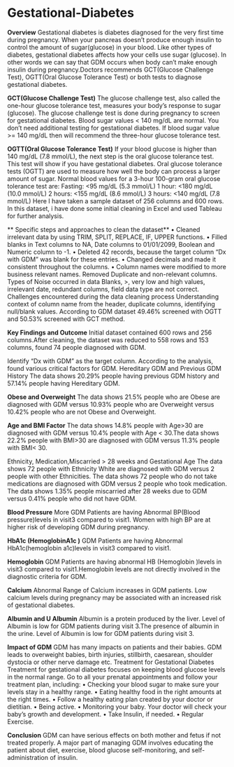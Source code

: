 # Gestational-Diabetes

**Overview**
Gestational diabetes is diabetes diagnosed for the very first time during pregnancy. When your pancreas doesn’t produce enough insulin to control the amount of sugar(glucose) in your blood. Like other types of diabetes, gestational diabetes affects how your cells use sugar (glucose). In other words we can say that GDM occurs when body can’t make enough insulin during pregnancy.Doctors recommends GCT(Glucose Challenge Test), OGTT(Oral Glucose Tolerance Test) or both tests to diagnose gestational diabetes.

**GCT(Glucose Challenge Test)**
The glucose challenge test, also called the one-hour glucose tolerance test, measures your body’s response to sugar (glucose). The glucose challenge test is done during pregnancy to screen for gestational diabetes.
Blood sugar values < 140 mg/dL are normal. You don’t need additional testing for gestational diabetes.
If blood sugar value >= 140 mg/dL then will recommend the three-hour glucose tolerance test.

**OGTT(Oral Glucose Tolerance Test)**
If your blood glucose is higher than 140 mg/dL (7.8 mmol/L), the next step is the oral glucose tolerance test. This test will show if you have gestational diabetes. Oral glucose tolerance tests (OGTT) are used to measure how well the body can process a larger amount of sugar.
Normal blood values for a 3-hour 100-gram oral glucose tolerance test are:
Fasting: <95 mg/dL (5.3 mmol/L)
1 hour: <180 mg/dL (10.0 mmol/L)
2 hours: <155 mg/dL (8.6 mmol/L)
3 hours: <140 mg/dL (7.8 mmol/L)
Here I have taken a sample dataset of 256 columns and 600 rows.
In this dataset, i have done some initial cleaning in Excel and used Tableau for further analysis.

** Specific steps and approaches to clean the dataset**
•	Cleaned irrelevant data by using TRIM, SPLIT, REPLACE, IF, UPPER functions.
•	Filled blanks in Text columns to NA, Date columns to 01/01/2099, Boolean and Numeric column to -1.
•	Deleted 42 records, because the target column “Dx with GDM” was blank for these entries.
•	Changed decimals and made it consistent throughout the columns.
•	Column names were modified to more business relevant names.
Removed Duplicate and non-relevant columns.
Types of Noise occurred in data
Blanks, >, very low and high values, irrelevant date, redundant columns, field data type are not correct.
Challenges encountered during the data cleaning process
Understanding context of column name from the header, duplicate columns, identifying null/blank values.
According to GDM dataset 49.46% screened with OGTT and 50.53% screened with GCT method.
 
 **Key Findings and Outcome**
Initial dataset contained 600 rows and 256 columns.After cleaning, the dataset was reduced to 558 rows and 153 columns, found 74 people diagnosed with GDM.
 
Identify “Dx with GDM” as the target column.
According to the analysis, found various critical factors for GDM.
Hereditary GDM and Previous GDM History
The data shows 20.29% people having previous GDM history and 57.14% people having Hereditary GDM.
 
 
**Obese and Overweight**
The data shows 21.5% people who are Obese are diagnosed with GDM versus 10.93% people who are Overweight versus 10.42% people who are not Obese and Overweight.
 
**Age and BMI Factor**
The data shows 14.8% people with Age>30 are diagnosed with GDM versus 10.4% people with Age < 30.The data shows 22.2% people with BMI>30 are diagnosed with GDM versus 11.3% people with BMI< 30.
 
Ethnicity, Medication,Miscarried > 28 weeks and Gestational Age
The data shows 72 people with Ethnicity White are diagnosed with GDM versus 2 people with other Ethnicities.
The data shows 72 people who do not take medications are diagnosed with GDM versus 2 people who took medication.
The data shows 1.35% people miscarried after 28 weeks due to GDM versus 0.41% people who did not have GDM.
 
**Blood Pressure**
More GDM Patients are having Abnormal BP(Blood pressure)levels in visit3 compared to visit1. Women with high BP are at higher risk of developing GDM during pregnancy.
 
**HbA1c (HemoglobinA1c )**
GDM Patients are having Abnormal HbA1c(hemoglobin a1c)levels in visit3 compared to visit1.
 
**Hemoglobin**
GDM Patients are having abnormal HB (Hemoglobin )levels in visit3 compared to visit1.Hemoglobin levels are not directly involved in the diagnostic criteria for GDM.
 
**Calcium**
Abnormal Range of Calcium increases in GDM patients. Low calcium levels during pregnancy may be associated with an increased risk of gestational diabetes.
 
**Albumin and U Albumin**
Albumin is a protein produced by the liver. Level of Albumin is low for GDM patients during visit 3.The presence of albumin in the urine. Level of Albumin is low for GDM patients during visit 3.
 
 
**Impact of GDM**
GDM has many impacts on patients and their babies. GDM leads to overweight babies, birth injuries, stillbirth, caesarean, shoulder dystocia or other nerve damage etc.
Treatment for Gestational Diabetes
Treatment for gestational diabetes focuses on keeping blood glucose levels in the normal range. Go to all your prenatal appointments and follow your treatment plan, including:
•	Checking your blood sugar to make sure your levels stay in a healthy range.
•	Eating healthy food in the right amounts at the right times.
•	Follow a healthy eating plan created by your doctor or dietitian.
•	Being active.
•	Monitoring your baby. Your doctor will check your baby’s growth and development.
•	Take Insulin, if needed.
•	Regular Exercise.

**Conclusion**
GDM can have serious effects on both mother and fetus if not treated properly. A major part of managing GDM involves educating the patient about diet, exercise, blood glucose self-monitoring, and self-administration of insulin.



